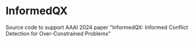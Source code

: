 # InformedQX
Source code to support AAAI 2024 paper "InformedQX: Informed Conflict Detection for Over-Constrained Problems"
